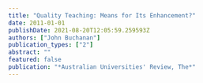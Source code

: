 ```yaml
---
title: "Quality Teaching: Means for Its Enhancement?"
date: 2011-01-01
publishDate: 2021-08-20T12:05:59.259593Z
authors: ["John Buchanan"]
publication_types: ["2"]
abstract: ""
featured: false
publication: "*Australian Universities' Review, The*"
---
```


